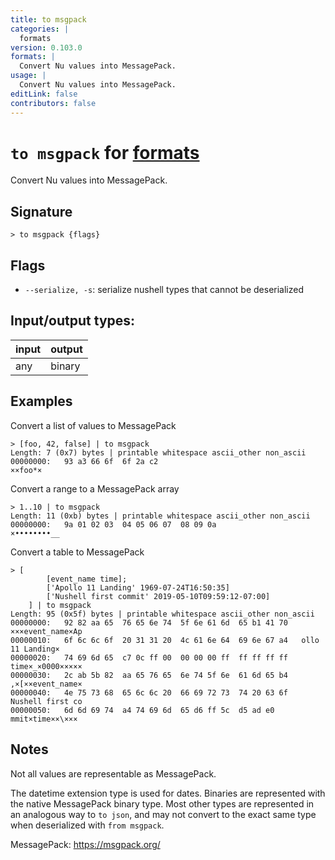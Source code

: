 ```yaml
---
title: to msgpack
categories: |
  formats
version: 0.103.0
formats: |
  Convert Nu values into MessagePack.
usage: |
  Convert Nu values into MessagePack.
editLink: false
contributors: false
---
```

<!-- This file is automatically generated. Please edit the command in https://github.com/nushell/nushell instead. -->

# `to msgpack` for [formats](/commands/categories/formats.md)

<div class='command-title'>Convert Nu values into MessagePack.</div>

## Signature

```> to msgpack {flags} ```

## Flags

 -  `--serialize, -s`: serialize nushell types that cannot be deserialized


## Input/output types:

| input | output |
| ----- | ------ |
| any   | binary |

## Examples

Convert a list of values to MessagePack
```nu
> [foo, 42, false] | to msgpack
Length: 7 (0x7) bytes | printable whitespace ascii_other non_ascii
00000000:   93 a3 66 6f  6f 2a c2                                ××foo*×

```

Convert a range to a MessagePack array
```nu
> 1..10 | to msgpack
Length: 11 (0xb) bytes | printable whitespace ascii_other non_ascii
00000000:   9a 01 02 03  04 05 06 07  08 09 0a                   ×••••••••__

```

Convert a table to MessagePack
```nu
> [
        [event_name time];
        ['Apollo 11 Landing' 1969-07-24T16:50:35]
        ['Nushell first commit' 2019-05-10T09:59:12-07:00]
    ] | to msgpack
Length: 95 (0x5f) bytes | printable whitespace ascii_other non_ascii
00000000:   92 82 aa 65  76 65 6e 74  5f 6e 61 6d  65 b1 41 70   ×××event_name×Ap
00000010:   6f 6c 6c 6f  20 31 31 20  4c 61 6e 64  69 6e 67 a4   ollo 11 Landing×
00000020:   74 69 6d 65  c7 0c ff 00  00 00 00 ff  ff ff ff ff   time×_×0000×××××
00000030:   2c ab 5b 82  aa 65 76 65  6e 74 5f 6e  61 6d 65 b4   ,×[××event_name×
00000040:   4e 75 73 68  65 6c 6c 20  66 69 72 73  74 20 63 6f   Nushell first co
00000050:   6d 6d 69 74  a4 74 69 6d  65 d6 ff 5c  d5 ad e0      mmit×time××\×××

```

## Notes
Not all values are representable as MessagePack.

The datetime extension type is used for dates. Binaries are represented with
the native MessagePack binary type. Most other types are represented in an
analogous way to `to json`, and may not convert to the exact same type when
deserialized with `from msgpack`.

MessagePack: https://msgpack.org/